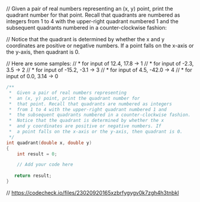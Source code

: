 // Given a pair of real numbers representing an (x, y) point, print the quadrant number for that point. Recall that quadrants are numbered as integers from 1 to 4 with the upper-right quadrant numbered 1 and the subsequent quadrants numbered in a counter-clockwise fashion:

// Notice that the quadrant is determined by whether the x and y coordinates are positive or negative numbers. If a point falls on the x-axis or the y-axis, then quadrant is 0.

// Here are some samples:
// * for input of 12.4, 17.8 → 1
// * for input of -2.3, 3.5 → 2
// * for input of -15.2, -3.1 → 3
// * for input of 4.5, -42.0 → 4
// * for input of 0.0, 3.14 → 0

```cpp
/**
 *  Given a pair of real numbers representing 
 *  an (x, y) point, print the quadrant number for 
 *  that point. Recall that quadrants are numbered as integers 
 *  from 1 to 4 with the upper-right quadrant numbered 1 and 
 *  the subsequent quadrants numbered in a counter-clockwise fashion.
 *  Notice that the quadrant is determined by whether the x 
 *  and y coordinates are positive or negative numbers. If 
 *  a point falls on the x-axis or the y-axis, then quadrant is 0. 
 */
int quadrant(double x, double y)
{
    int result = 0;

    // Add your code here
   
   return result;
}
```

// https://codecheck.io/files/23020920165xzbrfygygv0k7zgh4h3tnbkl
